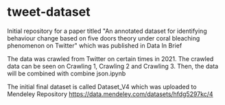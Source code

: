 # tweet-dataset
Initial repository for a paper titled "An annotated dataset for identifying behaviour change based on five doors theory under coral bleaching phenomenon on Twitter" which was published in Data In Brief

The data was crawled from Twitter on certain times in 2021. The crawled data can be seen on Crawling 1, Crawling 2 and Crawling 3. Then, the data will be combined with combine json.ipynb

The initial final dataset is called Dataset_V4 which was uploaded to Mendeley Repository https://data.mendeley.com/datasets/hfdg5297kc/4
